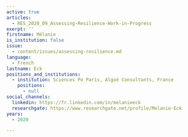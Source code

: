 ```yaml
---
active: true
articles:
  - RES_2020_09_Assessing-Resilience-Work-in-Progress
exerpt: ''
firstname: Mélanie
is_institution: false
issue:
  - content/issues/assessing-resilience.md
language:
  - French
lastname: Eck
positions_and_institutions:
  - institution: Sciences Po Paris, Algoé Consultants, France
    positions:
      - null
social_channels:
  linkedin: https://fr.linkedin.com/in/melanieeck
  researchgate: https://www.researchgate.net/profile/Melanie-Eck
years:
  - 2020

---
```

